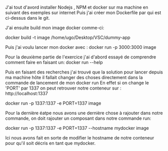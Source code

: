 J'ai tout d'avord installer Nodejs , NPM et docker sur ma machine en suivant des exemples sur internet
Puis j'ai créer mon Dockerfile par qui est ci-dessus  dans le git.

J'ai ensuite build mon image docker comme-ci:

docker build -t image /home/ugo/Desktop/VSC/dummy-app

Puis j'ai voulu lancer mon docker avec : 
docker run -p 3000:3000 image

Pour la deuxième partie de l'exercice j'ai d'abord essayé de comprendre comment faire en faisant un:
docker run --help

Puis en faisant des recherches j'ai trouvé que la solution pour lancer depuis ma machine hôte il fallait changer
des choses directement dans la commande de lancement de mon docker run 
En effet si on change le 'PORT' par 1337 on peut retrouver notre conteneur sur : http://localhost:1337

docker run -p 1337:1337 -e PORT=1337 image

Pour la dernière éatpe nous avons une dernière chose à rajouter dans notre commande, on doit rajouter un composant dans notre commande run:

docker run -p 1337:1337 -e PORT=1337 --hostname mydocker image

Ici nous avons fait en sorte de modifier le hostname de notre conteneur pour qu'il soit décris en tant que mydocker.


